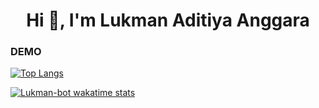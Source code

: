 <h1 align="center">Hi 👋, I'm Lukman Aditiya Anggara</h1>

### DEMO

[![Top Langs](https://github-readme-stats.vercel.app/api/top-langs/?username=lukman-bot&layout=compact&theme=midnight-purple)](https://github.com/lukman-bot/github-readme-stats)

[![Lukman-bot wakatime stats](https://github-readme-stats.vercel.app/api/wakatime?username=lukman-bot)](https://github.com/anuraghazra/github-readme-stats)